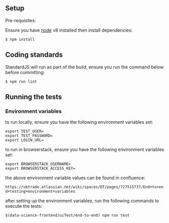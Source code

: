 ## Setup

Pre-requisites:

Ensure you have [node](https://nodejs.org/en/download/) v8 installed then install dependencies:

`$ npm install`

## Coding standards

StandardJS will run as part of the build, ensure you run the command below before committing:

`$ npm run lint`

## Running the tests

### Environment variables

to run locally, ensure you have the following environment variables set:

```
export TEST_USER=
export TEST_PASSWORD=
export LOGIN_URL=
```

to run in browserstack, ensure you have the following environment variables set:

```
export BROWSERSTACK_USERNAME=
export BROWSERSTACK_ACCESS_KEY=
```

the above environment variable values can be found in confluence:

`https://uktrade.atlassian.net/wiki/spaces/DT/pages/727515737/End+to+end+testing+environment+variables`

after setting up the environment variables, run the following commands to execute the tests:

`$(data-science-frontend/uiTest/end-to-end) npm run test`
